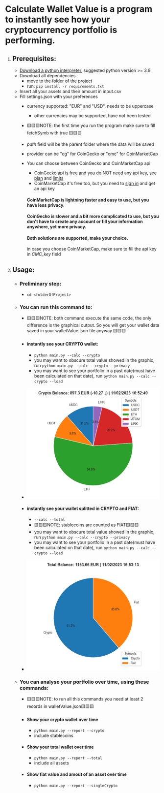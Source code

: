 # Calculate Wallet Value is a program to instantly see how your cryptocurrency portfolio is performing.

1. ## Prerequisites:
    * [Download a python interpreter](https://www.python.org/downloads/), suggested python version >= 3.9
    * Download all dependencies
      * move to the folder of the project
      * run: `pip install -r requirements.txt`
    * Insert all your assets and their amount in input.csv
    * Fill settings.json with your preferences
        * currency supported: "EUR" and "USD", needs to be uppercase 
            * other currencies may be supported, have not been tested
        * 🟨🟨🟨NOTE: the first time you run the program make sure to fill fetchSymb with true 🟨🟨🟨
        * <i>path</i> field will be the parent folder where the data will be saved

        * provider can be "cg" for CoinGecko or "cmc" for CoinMarketCap
        * You can choose between CoinGecko and CoinMarketCap api
            * CoinGecko api is free and you do NOT need any api key, see [plan](https://www.coingecko.com/en/api/pricing) and
            [limits](https://www.coingecko.com/en/api/documentation)
            * CoinMarketCap it's free too, but you need to [sign in](https://pro.coinmarketcap.com/login/) and get an api key

            #### CoinMarketCap is lightning faster and easy to use, but you have less privacy.
            #### CoinGecko is slower and a bit more complicated to use, but you don't have to create any account or fill your information anywhere, yet more privacy.
            #### Both solutions are supported, make your choice.
            in case you choose CoinMarketCap, make sure to fill the api key in <i>CMC_key</i> field
2. ## Usage:
    * ### Preliminary step:
        * `cd <folderOfProject>`

    * ### You can run this command to:
        * 🟨🟨🟨NOTE: both command execute the same code, the only difference is the graphical output. So you will get your wallet data saved in your walletValue.json file anyway.🟨🟨🟨

        * #### instantly see your CRYPTO wallet:
            * `python main.py --calc --crypto`
            * you may want to obscure total value showed in the graphic, run `python main.py --calc --crypto --privacy` 
            * you may want to see your portfolio in a past date(must have been calculated on that date), run `python main.py --calc --crypto --load`
        * ![crypto](https://github.com/ste316/calcWalletValue/blob/main/img/crypto.png)

        * #### instantly see your wallet splitted in CRYPTO and FIAT:
            * `--calc --total`
            * 🟨🟨🟨NOTE: stablecoins are counted as FIAT🟨🟨🟨
            * you may want to obscure total value showed in the graphic, run `python main.py --calc --crypto --privacy` 
            * you may want to see your portfolio in a past date(must have been calculated on that date), run `python main.py --calc --crypto --load`
        * ![total](https://github.com/ste316/calcWalletValue/blob/main/img/total.png)

    * ### You can analyse your portfolio over time, using these commands:
        * 🟨🟨🟨NOTE: to run all this commands you need at least 2 records in walletValue.json🟨🟨🟨

        * #### Show your crypto wallet over time
            * `python main.py --report --crypto`
            * include stablecoins
        * #### Show your total wallet over time
            * `python main.py --report --total`
            * include all assets
        * #### Show fiat value and amout of an asset over time
            * `python main.py --report --singleCrypto`
